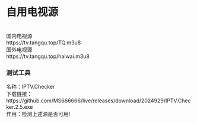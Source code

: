 <h1>自用电视源</h1><br/> 
国内电视源<br/> 
https://tv.tangqu.top/TQ.m3u8<br/>
国外电视源<br/>
https://tv.tangqu.top/haiwai.m3u8

<h3>测试工具</h3>
名称：IPTV.Checker
<br/>
下载链接： https://github.com/MS666666/live/releases/download/2024929/IPTV.Checker.2.5.exe<br/>
作用：检测上述源是否可用!
